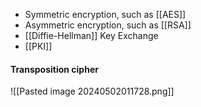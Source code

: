 - Symmetric encryption, such as [[AES]]
- Asymmetric encryption, such as [[RSA]]
- [[Diffie-Hellman]] Key Exchange
- [[PKI]]
#### Transposition cipher
![[Pasted image 20240502011728.png]]

